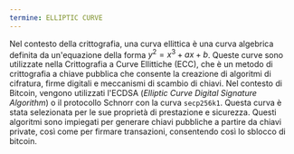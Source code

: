 ```yaml
---
termine: ELLIPTIC CURVE
---
```


Nel contesto della crittografia, una curva ellittica è una curva algebrica definita da un'equazione della forma $y^2 = x^3 + ax + b$. Queste curve sono utilizzate nella Crittografia a Curve Ellittiche (ECC), che è un metodo di crittografia a chiave pubblica che consente la creazione di algoritmi di cifratura, firme digitali e meccanismi di scambio di chiavi. Nel contesto di Bitcoin, vengono utilizzati l'ECDSA (*Elliptic Curve Digital Signature Algorithm*) o il protocollo Schnorr con la curva `secp256k1`. Questa curva è stata selezionata per le sue proprietà di prestazione e sicurezza. Questi algoritmi sono impiegati per generare chiavi pubbliche a partire da chiavi private, così come per firmare transazioni, consentendo così lo sblocco di bitcoin.